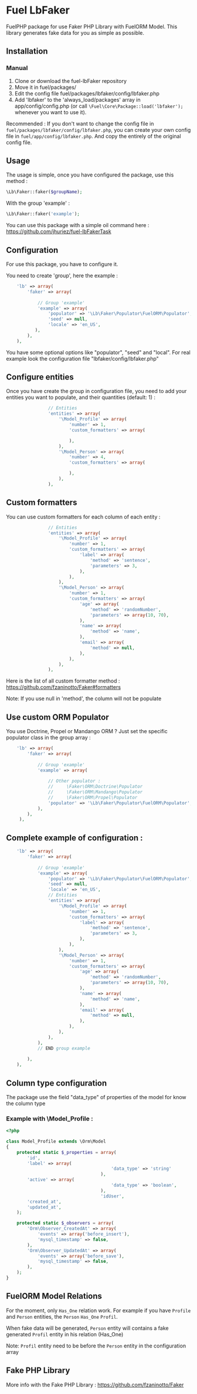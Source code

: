 <h1>Fuel LbFaker</h1>

FuelPHP package for use Faker PHP Library with FuelORM Model. This library generates fake data for you as simple as possible.

<h2>Installation</h2>

### Manual

1. Clone or download the fuel-lbFaker repository
2. Move it in fuel/packages/
3. Edit the config file fuel/packages/lbfaker/config/lbfaker.php
4. Add 'lbfaker' to the 'always_load/packages' array in app/config/config.php (or call `\Fuel\Core\Package::load('lbfaker');` whenever you want to use it).

Recommended :
If you don't want to change the config file in `fuel/packages/lbfaker/config/lbfaker.php`, you can create your own config file in `fuel/app/config/lbfaker.php`.
And copy the entirely of the original config file.


<h2>Usage</h2>

The usage is simple, once you have configured the package, use this method :
```php
\Lb\Faker::faker($groupName);
```

With the group 'example' : 
```php
\Lb\Faker::faker('example');
```

You can use this package with a simple oil command here : https://github.com/jhuriez/fuel-lbFakerTask

<h2>Configuration</h2>

For use this package, you have to configure it.

You need to create 'group', here the example :

```php
    'lb' => array(
        'faker' => array(
            
            // Group 'example'
            'example' => array(
                'populator' => '\Lb\Faker\Populator\FuelORM\Populator',
                'seed' => null,
                'locale' => 'en_US',
           ),
        ),
    ),
```

You have some optional options like "populator", "seed" and "local".
For real example look the configuration file "lbfaker/config/lbfaker.php"


<h2>Configure entities</h2>

Once you have create the group in configuration file, you need to add your entities you want to populate, and their quantities (default: 1) :
```php
                // Entities
                'entities' => array(
                    '\Model_Profile' => array(
                        'number' => 1,
                        'custom_formatters' => array(

                        ),
                    ),
                    '\Model_Person' => array(
                        'number' => 4,
                        'custom_formatters' => array(

                        ),
                    ),
                ),
```

<h2>Custom formatters</h2>

You can use custom formatters for each column of each entity :

```php
                // Entities
                'entities' => array(
                    '\Model_Profile' => array(
                        'number' => 1,
                        'custom_formatters' => array(
                            'label' => array(
                                'method' => 'sentence',
                                'parameters' => 3,
                            ),
                        ),
                    ),
                    '\Model_Person' => array(
                        'number' => 1,
                        'custom_formatters' => array(
                            'age' => array(
                                'method' => 'randomNumber',
                                'parameters' => array(10, 70),
                            ),
                            'name' => array(
                                'method' => 'name',
                            ),
                            'email' => array(
                                'method' => null,
                            ),
                        ),
                    ),
                ),
```

Here is the list of all custom formatter method : https://github.com/fzaninotto/Faker#formatters

Note: If you use null in 'method', the column will not be populate

<h2>Use custom ORM Populator</h2>

You use Doctrine, Propel or Mandango ORM ? Just set the specific populator class in the group array :

```php
    'lb' => array(
        'faker' => array(
            
            // Group 'example'
            'example' => array(
                
                // Other populator :
                //     \Faker\ORM\Doctrine\Populator
                //     \Faker\ORM\Mandango\Populator
                //     \Faker\ORM\Propel\Populator
                'populator' => '\Lb\Faker\Populator\FuelORM\Populator',
            ),
        ),
     ),
```

<h2>Complete example of configuration :</h2>

```php
    'lb' => array(
        'faker' => array(
            
            // Group 'example'
            'example' => array(
                'populator' => '\Lb\Faker\Populator\FuelORM\Populator',
                'seed' => null,
                'locale' => 'en_US',
                // Entities
                'entities' => array(
                    '\Model_Profile' => array(
                        'number' => 1,
                        'custom_formatters' => array(
                            'label' => array(
                                'method' => 'sentence',
                                'parameters' => 3,
                            ),
                        ),
                    ),
                    '\Model_Person' => array(
                        'number' => 1,
                        'custom_formatters' => array(
                            'age' => array(
                                'method' => 'randomNumber',
                                'parameters' => array(10, 70),
                            ),
                            'name' => array(
                                'method' => 'name',
                            ),
                            'email' => array(
                                'method' => null,
                            ),
                        ),
                    ),
                ),
            ),
            // END group example
            
        ),
    ),
```

<h2>Column type configuration</h2>

The package use the field "data_type" of properties of the model for know the column type

### Example with \Model_Profile :

```php
<?php

class Model_Profile extends \Orm\Model
{
	protected static $_properties = array(
		'id',
		'label' => array(
                                        'data_type' => 'string'
                                    ),
		'active' => array(
                                        'data_type' => 'boolean',
                                    ),
                                    'idUser',
		'created_at',
		'updated_at',
	);

	protected static $_observers = array(
		'Orm\Observer_CreatedAt' => array(
			'events' => array('before_insert'),
			'mysql_timestamp' => false,
		),
		'Orm\Observer_UpdatedAt' => array(
			'events' => array('before_save'),
			'mysql_timestamp' => false,
		),
	);
}
```

<h2>FuelORM Model Relations</h2>

For the moment, only `Has_One` relation work. For example if you have `Profile` and `Person` entities, the `Person` `Has_One` `Profil`.

When fake data will be generated, `Person` entity will contains a fake generated `Profil` entity in his relation (Has_One)

Note: `Profil` entity need to be before the `Person` entity in the configuration array 

<h2>Fake PHP Library</h2>

More info with the Fake PHP Library : https://github.com/fzaninotto/Faker